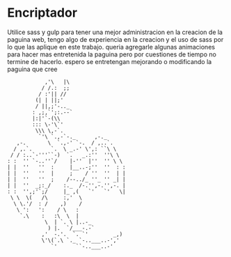 # Encriptador

Utilice sass y gulp para tener una mejor administracion en la creacion de la paguina web, tengo algo de experiencia en la creacion y el uso de sass por lo que las aplique en este trabajo.
queria agregarle algunas animaciones para hacer mas entretenida la paguina pero por cuestiones de tiempo no termine de hacerlo.
espero se entretengan mejorando o modificando la paguina que cree

                ,'\   |\
               / /.:  ;;
              / :'|| //
             (| | ||;'
             / ||,;'-.._
            : ,;,`';:.--`
            |:|'`-(\\
            ::: \-'\`'
             \\\ \,-`.
              `'\ `.,-`-._      ,-._
       ,-.       \  `.,-' `-.  / ,..`.
      / ,.`.      `.  \ _.-' \',: ``\ \
     / / :..`-'''``-)  `.   _.:''  ''\ \
    : :  '' `-..''`/    |-''  |''  '' \ \
    | |  ''   ''  :     |__..-;''  ''  : :
    | |  ''   ''  |     ;    / ''  ''  | |
    | |  ''   ''  ;    /--../_ ''_ '' _| |
    | |  ''  _;:_/    :._  /-.'',-.'',-. |
    : :  '',;'`;/     |_ ,(   `'   `'   \|
     \ \  \(   /\     :,'  \
      \ \.'/  : /    ,)    /
       \ ':   ':    / \   :
        `.\    :   :\  \  |
                \  | `. \ |..-_
                 ) |.  `/___-.-`
               ,'  -.'.  `. `'        _,)
               \'\(`.\ `._ `-..___..-','
                  `'      ``-..___..-'
